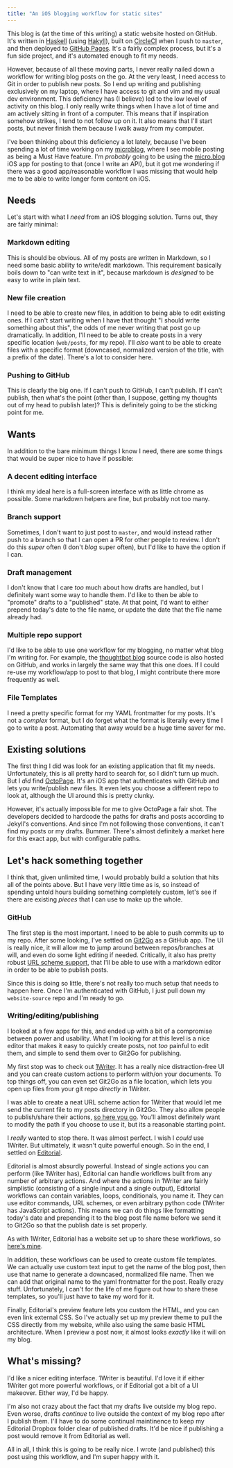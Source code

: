 ```yaml
---
title: "An iOS blogging workflow for static sites"
---
```


This blog is (at the time of this writing) a static website hosted on GitHub. It's written in [Haskell](https://www.haskell.org/) (using [Hakyll](https://jaspervdj.be/hakyll/)), built on [CircleCI](https://circleci.com/gh/gfontenot/website-source) when I push to `master`, and then deployed to  [GitHub Pages](https://github.com/gfontenot/gfontenot.github.com). It's a fairly complex process, but it's a fun side project, and it's automated enough to fit my needs.

However, because of all these moving parts, I never really nailed down a workflow for writing blog posts on the go. At the very least, I need access to Git in order to publish new posts. So I end up writing and publishing exclusively on my laptop, where I have access to git and vim and my usual dev environment. This deficiency has (I believe) led to the low level of activity on this blog. I only really write things when I have a lot of time and am actively sitting in front of a computer. This means that if inspiration somehow strikes, I tend to not follow up on it. It also means that I'll start posts, but never finish them because I walk away from my computer.

I've been thinking about this deficiency a lot lately, because I've been spending a lot of time working on my [microblog](https://github.com/gfontenot/featureless-void), where I see mobile posting as being a Must Have feature. I'm _probably_ going to be using the [micro.blog](http://micro.blog) iOS app for posting to that (once I write an API), but it got me wondering if there was a good app/reasonable workflow I was missing that would help me to be able to write longer form content on iOS.

## Needs

Let's start with what I _need_ from an iOS blogging solution. Turns out, they are fairly minimal:

### Markdown editing
 
 This is should be obvious. All of my posts are written in Markdown, so I need some basic ability to write/edit markdown. This requirement basically boils down to "can write text in it", because markdown is _designed_ to be easy to write in plain text.
 
### New file creation

I need to be able to create new files, in addition to being able to edit existing ones. If I can't start writing when I have that thought "I should write something about this", the odds of me never writing that post go up dramatically. In addition, I'll need to be able to create posts in a very specific location (`web/posts`, for my repo). I'll _also_ want to be able to create files with a specific format (downcased, normalized version of the title, with a prefix of the date). There's a lot to consider here.
 
### Pushing to GitHub

This is clearly the big one. If I can't push to GitHub, I can't publish. If I can't publish, then what's the point (other than, I suppose, getting my thoughts out of my head to publish later)? This is definitely going to be the sticking point for me. 

## Wants

In addition to the bare minimum things I know I need, there are some things that would be super nice to have if possible:

### A decent editing interface

I think my ideal here is a full-screen interface with as little chrome as possible. Some markdown helpers are fine, but probably not too many. 

### Branch support

Sometimes, I don't want to just post to `master`, and would instead rather push to a branch so that I can open a PR for other people to review. I don't do this _super_ often (I don't _blog_ super often), but I'd like to have the option if I can.

### Draft management

I don't know that I care _too_ much about how drafts are handled, but I definitely want some way to handle them. I'd like to then be able to "promote" drafts to a "published" state. At that point, I'd want to either prepend today's date to the file name, or update the date that the file name already had.

### Multiple repo support

I'd like to be able to use one workflow for my blogging, no matter what blog I'm writing for. For example, the [thoughtbot blog](https://robots.thoughtbot.com) source code is also hosted on GitHub, and works in largely the same way that this one does. If I could re-use my workflow/app to post to that blog, I might contribute there more frequently as well.

### File Templates

I need a pretty specific format for my YAML frontmatter for my posts. It's not a _complex_ format, but I do forget what the format is literally every time I go to write a post. Automating that away would be a huge time saver for me.

## Existing solutions

The first thing I did was look for an existing application that fit my needs. Unfortunately, this is all pretty hard to search for, so I didn't turn up much. But I _did_ find [OctoPage](https://appsto.re/us/rk9UM.i). It's an iOS app that authenticates with GitHub and lets you write/publish new files. It even lets you choose a different repo to look at, although the UI around this is pretty clunky.

However, it's actually impossible for me to give OctoPage a fair shot. The developers decided to hardcode the paths for drafts and posts according to Jekyll's conventions. And since I'm not following those conventions, it can't find my posts or my drafts. Bummer. There's almost definitely a market here for this exact app, but with configurable paths.

## Let's hack something together

I think that, given unlimited time, I would probably build a solution that hits all of the points above. But I have very little time as is, so instead of spending untold hours building something completely custom, let's see if there are existing _pieces_ that I can use to make up the whole.

### GitHub

The first step is the most important. I need to be able to push commits up to my repo. After some looking, I've settled on [Git2Go](http://git2go.com/) as a GitHub app. The UI is really nice, it will allow me to jump around between repos/branches at will, and even do some light editing if needed. Critically, it also has pretty robust [URL scheme support](http://faq.git2go.com/2016/01/24/How-to-use-URL-schemes.html), that I'll be able to use with a markdown editor in order to be able to publish posts.

Since this is doing so little, there's not really too much setup that needs to happen here. Once I'm authenticated with GitHub, I just pull down my `website-source` repo and I'm ready to go.

### Writing/editing/publishing

I looked at a few apps for this, and ended up with a bit of a compromise between power and usability. What I'm looking for at this level is a nice editor that makes it easy to quickly create posts, not _too_ painful to edit them, and simple to send them over to Git2Go for publishing.

My first stop was to check out [1Writer](http://1writerapp.com/). It has a really nice distraction-free UI and you can create custom actions to perform with/on your documents. To top things off, you can even set Git2Go as a file location, which lets you open up files from your git repo _directly_ in 1Writer.

I was able to create a neat URL scheme action for 1Writer that would let me send the current file to my posts directory in Git2Go. They also allow people to publish/share their actions, [so here you go](http://1writerapp.com/action/8ae98). You'll almost definitely want to modify the path if you choose to use it, but its a reasonable starting point.

I _really_ wanted to stop there. It was almost perfect. I wish I _could_ use 1Writer. But ultimately, it wasn't quite powerful enough. So in the end, I settled on [Editorial](http://omz-software.com/editorial/).

Editorial is almost absurdly powerful. Instead of single actions you can perform (like 1Writer has), Editorial can handle workflows built from any number of arbitrary actions. And where the actions in 1Writer are fairly simplistic (consisting of a single input and a single output), Editorial workflows can contain variables, loops, conditionals, you name it. They can use editor commands, URL schemes, or even arbitrary python code (1Writer has JavaScript actions). This means we can do things like formatting today's date and prepending it to the blog post file name before we send it to Git2Go so that the publish date is set properly.

As with 1Writer, Editorial has a website set up to share these workflows, so [here's mine](http://www.editorial-workflows.com/workflow/5819211662229504/5C5rAd6f54c).

In addition, these workflows can be used to create custom file templates. We can actually use custom text input to get the name of the blog post, then use that name to generate a downcased, normalized file name. Then we can add that original name to the yaml frontmatter for the post. Really crazy stuff. Unfortunately, I can't for the life of me figure out how to share these templates, so you'll just have to take my word for it.

Finally, Editorial's preview feature lets you custom the HTML, and you can even link external CSS. So I've actually set up my preview theme to pull the CSS directly from my website, while also using the same basic HTML architecture. When I preview a post now, it almost looks _exactly_ like it will on my blog.

## What's missing?

I'd like a nicer editing interface. 1Writer is beautiful. I'd love it if either 1Writer got more powerful workflows, or if Editorial got a bit of a UI makeover. Either way, I'd be happy.

I'm also not crazy about the fact that my drafts live outside my blog repo. Even worse, drafts _continue_ to live outside the context of my blog repo after I publish them. I'll have to do some continual maintinence to keep my Editorial Dropbox folder clear of published drafts.  It'd be nice if publishing a post would remove it from Editorial as well.

All in all, I think this is going to be really nice. I wrote (and published) this post using this workflow, and I'm super happy with it.
